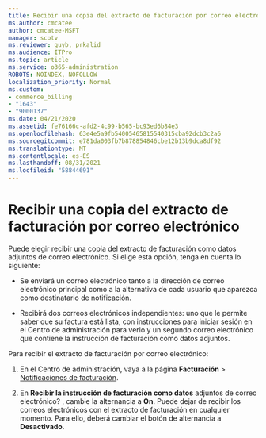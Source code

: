 ```yaml
---
title: Recibir una copia del extracto de facturación por correo electrónico
ms.author: cmcatee
author: cmcatee-MSFT
manager: scotv
ms.reviewer: guyb, prkalid
ms.audience: ITPro
ms.topic: article
ms.service: o365-administration
ROBOTS: NOINDEX, NOFOLLOW
localization_priority: Normal
ms.custom:
- commerce_billing
- "1643"
- "9000137"
ms.date: 04/21/2020
ms.assetid: fe76166c-afd2-4c99-b565-bc93ed6b84e3
ms.openlocfilehash: 63e4e5a9fb54005465815540315cba92dcb3c2a6
ms.sourcegitcommit: e781da003fb7b878854846cbe12b13b9dca8df92
ms.translationtype: MT
ms.contentlocale: es-ES
ms.lasthandoff: 08/31/2021
ms.locfileid: "58844691"
---
```

# <a name="receive-copy-of-your-billing-statement-in-email"></a>Recibir una copia del extracto de facturación por correo electrónico

Puede elegir recibir una copia del extracto de facturación como datos adjuntos de correo electrónico. Si elige esta opción, tenga en cuenta lo siguiente:
  
- Se enviará un correo electrónico tanto a la dirección de correo electrónico principal como a la alternativa de cada usuario que aparezca como destinatario de notificación.

- Recibirá dos correos electrónicos independientes: uno que le permite saber que su factura está lista, con instrucciones para iniciar sesión en el Centro de administración para verlo y un segundo correo electrónico que contiene la instrucción de facturación como datos adjuntos.

Para recibir el extracto de facturación por correo electrónico:
  
1. En el Centro de administración, vaya a la página **Facturación** \> [Notificaciones de facturación](https://go.microsoft.com/fwlink/p/?linkid=853212).

2. En **Recibir la instrucción de facturación como datos** adjuntos de correo electrónico? , cambie la alternancia a **On**. Puede dejar de recibir los correos electrónicos con el extracto de facturación en cualquier momento. Para ello, deberá cambiar el botón de alternancia a **Desactivado**.